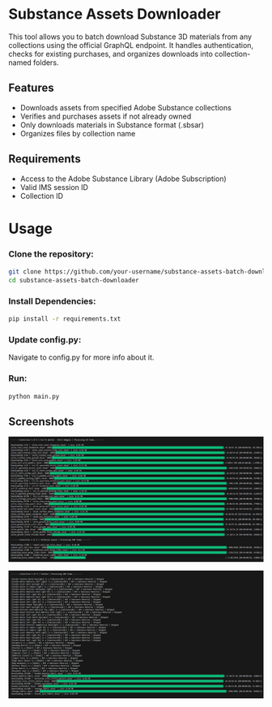 # Substance Assets Downloader

This tool allows you to batch download Substance 3D materials from any collections using the official GraphQL endpoint. It handles authentication, checks for existing purchases, and organizes downloads into collection-named folders.

## Features

- Downloads assets from specified Adobe Substance collections
- Verifies and purchases assets if not already owned
- Only downloads materials in Substance format (.sbsar)
- Organizes files by collection name

## Requirements

- Access to the Adobe Substance Library (Adobe Subscription)
- Valid IMS session ID
- Collection ID

# Usage

### Clone the repository:

```bash
git clone https://github.com/your-username/substance-assets-batch-downloader.git
cd substance-assets-batch-downloader
```
### Install Dependencies:

```bash
pip install -r requirements.txt
```

### Update config.py:

Navigate to config.py for more info about it.

### Run:

```bash
python main.py
```

## Screenshots

![main_screenshot](project_screenshots/main_screenshot.jpg)

![verifying_filetype](project_screenshots/verifying_filetype.jpg)